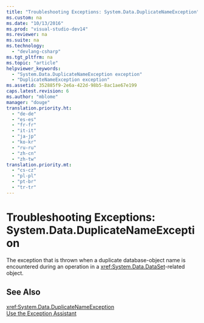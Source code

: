 ```yaml
---
title: "Troubleshooting Exceptions: System.Data.DuplicateNameException"
ms.custom: na
ms.date: "10/13/2016"
ms.prod: "visual-studio-dev14"
ms.reviewer: na
ms.suite: na
ms.technology: 
  - "devlang-csharp"
ms.tgt_pltfrm: na
ms.topic: "article"
helpviewer_keywords: 
  - "System.Data.DuplicateNameException exception"
  - "DuplicateNameException exception"
ms.assetid: 352885f9-2e6a-422d-98b5-8ac1ae67e199
caps.latest.revision: 6
ms.author: "mblome"
manager: "douge"
translation.priority.ht: 
  - "de-de"
  - "es-es"
  - "fr-fr"
  - "it-it"
  - "ja-jp"
  - "ko-kr"
  - "ru-ru"
  - "zh-cn"
  - "zh-tw"
translation.priority.mt: 
  - "cs-cz"
  - "pl-pl"
  - "pt-br"
  - "tr-tr"
---
```

# Troubleshooting Exceptions: System.Data.DuplicateNameException
The exception that is thrown when a duplicate database-object name is encountered during an operation in a <xref:System.Data.DataSet>-related object.  
  
## See Also  
 <xref:System.Data.DuplicateNameException>   
 [Use the Exception Assistant](../Topic/How%20to:%20Use%20the%20Exception%20Assistant.md)